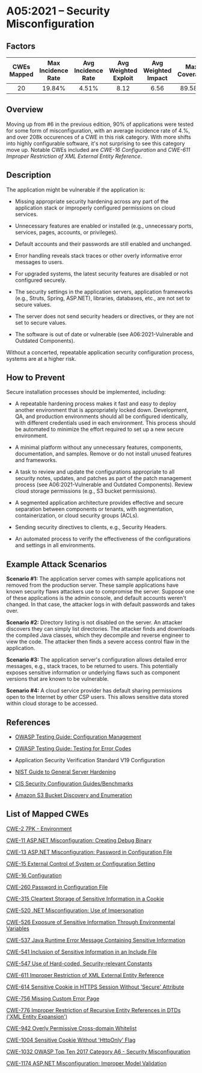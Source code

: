 # A05:2021 – Security Misconfiguration

## Factors

| CWEs Mapped | Max Incidence Rate | Avg Incidence Rate | Avg Weighted Exploit | Avg Weighted Impact | Max Coverage | Avg Coverage | Total Occurrences | Total CVEs |
|:-------------:|:--------------------:|:--------------------:|:--------------:|:--------------:|:----------------------:|:---------------------:|:-------------------:|:------------:|
| 20          | 19.84%             | 4.51%              | 8.12                 | 6.56                | 89.58%       | 44.84%       | 208,387           | 789        |

## Overview

Moving up from #6 in the previous edition, 90% of applications were
tested for some form of misconfiguration, with an average incidence rate of 4.%, and over 208k occurences of a CWE in this risk category. With more shifts into highly configurable software, it's not surprising to see this category move up.
Notable CWEs included are *CWE-16 Configuration* and *CWE-611 Improper
Restriction of XML External Entity Reference*.

## Description 

The application might be vulnerable if the application is:

-   Missing appropriate security hardening across any part of the
    application stack or improperly configured permissions on cloud
    services.

-   Unnecessary features are enabled or installed (e.g., unnecessary
    ports, services, pages, accounts, or privileges).

-   Default accounts and their passwords are still enabled and
    unchanged.

-   Error handling reveals stack traces or other overly informative
    error messages to users.

-   For upgraded systems, the latest security features are disabled or
    not configured securely.

-   The security settings in the application servers, application
    frameworks (e.g., Struts, Spring, ASP.NET), libraries, databases,
    etc., are not set to secure values.

-   The server does not send security headers or directives, or they are
    not set to secure values.

-   The software is out of date or vulnerable (see A06:2021-Vulnerable
    and Outdated Components).

Without a concerted, repeatable application security configuration
process, systems are at a higher risk.

## How to Prevent

Secure installation processes should be implemented, including:

-   A repeatable hardening process makes it fast and easy to deploy
    another environment that is appropriately locked down. Development,
    QA, and production environments should all be configured
    identically, with different credentials used in each environment.
    This process should be automated to minimize the effort required to
    set up a new secure environment.

-   A minimal platform without any unnecessary features, components,
    documentation, and samples. Remove or do not install unused features
    and frameworks.

-   A task to review and update the configurations appropriate to all
    security notes, updates, and patches as part of the patch management
    process (see A06:2021-Vulnerable and Outdated Components). Review
    cloud storage permissions (e.g., S3 bucket permissions).

-   A segmented application architecture provides effective and secure
    separation between components or tenants, with segmentation,
    containerization, or cloud security groups (ACLs).

-   Sending security directives to clients, e.g., Security Headers.

-   An automated process to verify the effectiveness of the
    configurations and settings in all environments.

## Example Attack Scenarios

**Scenario #1:** The application server comes with sample applications
not removed from the production server. These sample applications have
known security flaws attackers use to compromise the server. Suppose one
of these applications is the admin console, and default accounts weren't
changed. In that case, the attacker logs in with default passwords and
takes over.

**Scenario #2:** Directory listing is not disabled on the server. An
attacker discovers they can simply list directories. The attacker finds
and downloads the compiled Java classes, which they decompile and
reverse engineer to view the code. The attacker then finds a severe
access control flaw in the application.

**Scenario #3:** The application server's configuration allows detailed
error messages, e.g., stack traces, to be returned to users. This
potentially exposes sensitive information or underlying flaws such as
component versions that are known to be vulnerable.

**Scenario #4:** A cloud service provider has default sharing
permissions open to the Internet by other CSP users. This allows
sensitive data stored within cloud storage to be accessed.

## References

-   [OWASP Testing Guide: Configuration
    Management](https://owasp.org/www-project-web-security-testing-guide/latest/4-Web_Application_Security_Testing/02-Configuration_and_Deployment_Management_Testing/README)

-   [OWASP Testing Guide: Testing for Error Codes](https://owasp.org/www-project-web-security-testing-guide/stable/4-Web_Application_Security_Testing/08-Testing_for_Error_Handling/01-Testing_For_Improper_Error_Handling)

-   Application Security Verification Standard V19 Configuration

-   [NIST Guide to General Server
    Hardening](https://csrc.nist.gov/publications/detail/sp/800-123/final)

-   [CIS Security Configuration
    Guides/Benchmarks](https://www.cisecurity.org/cis-benchmarks/)

-   [Amazon S3 Bucket Discovery and
    Enumeration](https://blog.websecurify.com/2017/10/aws-s3-bucket-discovery.html)

## List of Mapped CWEs

[CWE-2 7PK - Environment](https://cwe.mitre.org/data/definitions/2.html)

[CWE-11 ASP.NET Misconfiguration: Creating Debug Binary](https://cwe.mitre.org/data/definitions/11.html)

[CWE-13 ASP.NET Misconfiguration: Password in Configuration File](https://cwe.mitre.org/data/definitions/13.html)

[CWE-15 External Control of System or Configuration Setting](https://cwe.mitre.org/data/definitions/15.html)

[CWE-16 Configuration](https://cwe.mitre.org/data/definitions/16.html)

[CWE-260 Password in Configuration File](https://cwe.mitre.org/data/definitions/260.html)

[CWE-315 Cleartext Storage of Sensitive Information in a Cookie](https://cwe.mitre.org/data/definitions/315.html)

[CWE-520 .NET Misconfiguration: Use of Impersonation](https://cwe.mitre.org/data/definitions/520.html)

[CWE-526 Exposure of Sensitive Information Through Environmental Variables](https://cwe.mitre.org/data/definitions/526.html)

[CWE-537 Java Runtime Error Message Containing Sensitive Information](https://cwe.mitre.org/data/definitions/537.html)

[CWE-541 Inclusion of Sensitive Information in an Include File](https://cwe.mitre.org/data/definitions/541.html)

[CWE-547 Use of Hard-coded, Security-relevant Constants](https://cwe.mitre.org/data/definitions/547.html)

[CWE-611 Improper Restriction of XML External Entity Reference](https://cwe.mitre.org/data/definitions/611.html)

[CWE-614 Sensitive Cookie in HTTPS Session Without 'Secure' Attribute](https://cwe.mitre.org/data/definitions/614.html)

[CWE-756 Missing Custom Error Page](https://cwe.mitre.org/data/definitions/756.html)

[CWE-776 Improper Restriction of Recursive Entity References in DTDs ('XML Entity Expansion')](https://cwe.mitre.org/data/definitions/776.html)

[CWE-942 Overly Permissive Cross-domain Whitelist](https://cwe.mitre.org/data/definitions/942.html)

[CWE-1004 Sensitive Cookie Without 'HttpOnly' Flag](https://cwe.mitre.org/data/definitions/1004.html)

[CWE-1032 OWASP Top Ten 2017 Category A6 - Security Misconfiguration](https://cwe.mitre.org/data/definitions/1032.html)

[CWE-1174 ASP.NET Misconfiguration: Improper Model Validation](https://cwe.mitre.org/data/definitions/1174.html)
